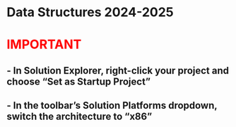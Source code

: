 <h1><b>Data Structures 2024-2025</b></h1>

<h1><span style="color: red;">IMPORTANT</span></h1>
<h2>- In Solution Explorer, right-click your project and choose “Set as Startup Project”</h2>
<h2>- In the toolbar’s Solution Platforms dropdown, switch the architecture to “x86”</h2>
